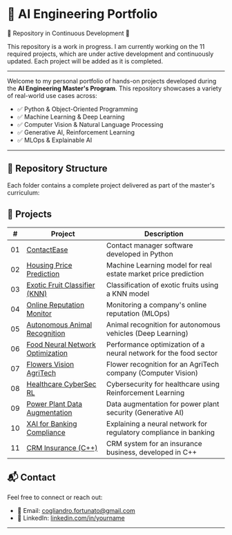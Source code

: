 # 🧠 AI Engineering Portfolio 

🚧 Repository in Continuous Development 🚧

This repository is a work in progress. I am currently working on the 11 required projects, which are under active development and continuously updated. Each project will be added as it is completed.

---

Welcome to my personal portfolio of hands-on projects developed during the **AI Engineering Master's Program**. This repository showcases a variety of real-world use cases across:

- ✅ Python & Object-Oriented Programming
- ✅ Machine Learning & Deep Learning
- ✅ Computer Vision & Natural Language Processing
- ✅ Generative AI, Reinforcement Learning
- ✅ MLOps & Explainable AI

---

## 📁 Repository Structure

Each folder contains a complete project delivered as part of the master's curriculum:

## 📂 Projects

| #  | Project                                              | Description                                                          |
|----|------------------------------------------------------|----------------------------------------------------------------------|
| 01 | [ContactEase](./01-contactease-python)               | Contact manager software developed in Python                         |
| 02 | [Housing Price Prediction](./03-ml-housing-prediction)| Machine Learning model for real estate market price prediction       |
| 03 | [Exotic Fruit Classifier (KNN)](./04-exotic-fruit-classifier) | Classification of exotic fruits using a KNN model         |
| 04 | [Online Reputation Monitor](./05-mlops-reputation)   | Monitoring a company's online reputation (MLOps)                     |
| 05 | [Autonomous Animal Recognition](./06-dl-autonomous-vehicle) | Animal recognition for autonomous vehicles (Deep Learning)  |
| 06 | [Food Neural Network Optimization](./07-dl-pytorch-food)      | Performance optimization of a neural network for the food sector     |
| 07 | [Flowers Vision AgriTech](./08-cv-flower-recognition)         | Flower recognition for an AgriTech company (Computer Vision)         |
| 08 | [Healthcare CyberSec RL](./09-rl-cybersec-healthcare)         | Cybersecurity for healthcare using Reinforcement Learning            |
| 09 | [Power Plant Data Augmentation](./10-genai-powerplant)        | Data augmentation for power plant security (Generative AI)           |
| 10 | [XAI for Banking Compliance](./11-xai-banking-compliance)     | Explaining a neural network for regulatory compliance in banking     |
| 11 | [CRM Insurance (C++)](./02-crm-insurance-cpp)        | CRM system for an insurance business, developed in C++               |


## 📬 Contact

Feel free to connect or reach out:

- 📧 Email: cogliandro.fortunato@gmail.com
- 🔗 LinkedIn: [linkedin.com/in/yourname](https://linkedin.com/in/yourname)  
---


